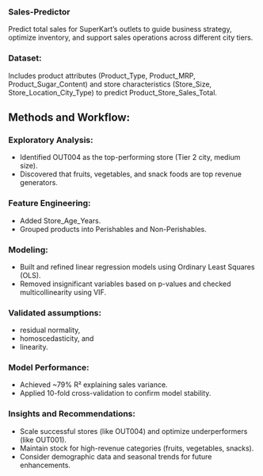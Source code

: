 ### Sales-Predictor
Predict total sales for SuperKart’s outlets to guide business strategy, optimize inventory, and support sales operations across different city tiers.

### Dataset:
Includes product attributes (Product_Type, Product_MRP, Product_Sugar_Content) and store characteristics (Store_Size, Store_Location_City_Type) to predict Product_Store_Sales_Total.

## Methods and Workflow:

### Exploratory Analysis:
- Identified OUT004 as the top-performing store (Tier 2 city, medium size).
- Discovered that fruits, vegetables, and snack foods are top revenue generators.

### Feature Engineering:
- Added Store_Age_Years.
- Grouped products into Perishables and Non-Perishables.

### Modeling:
- Built and refined linear regression models using Ordinary Least Squares (OLS).
- Removed insignificant variables based on p-values and checked multicollinearity using VIF.

### Validated assumptions: 
- residual normality,
- homoscedasticity, and
- linearity.

### Model Performance:
- Achieved ~79% R² explaining sales variance.
- Applied 10-fold cross-validation to confirm model stability.

### Insights and Recommendations:
- Scale successful stores (like OUT004) and optimize underperformers (like OUT001).
- Maintain stock for high-revenue categories (fruits, vegetables, snacks).
- Consider demographic data and seasonal trends for future enhancements.
